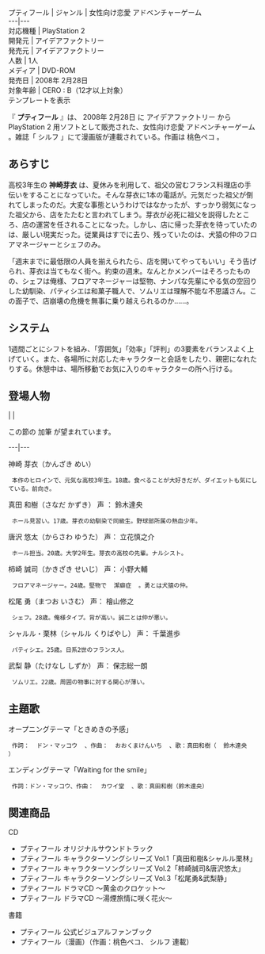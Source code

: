 プティフール  |  ジャンル  |  女性向け恋愛  アドベンチャーゲーム   
---|---  
対応機種  |  PlayStation 2   
開発元  |  アイデアファクトリー   
発売元  |  アイデアファクトリー   
人数  |  1人   
メディア  |  DVD-ROM   
発売日  |  2008年  2月28日   
対象年齢  |  CERO  :  B（12才以上対象）   
テンプレートを表示  
  
『 **プティフール** 』は、  2008年  2月28日  に  アイデアファクトリー  から  PlayStation 2
用ソフトとして販売された、女性向け恋愛  アドベンチャーゲーム  。雑誌「  シルフ  」にて漫画版が連載されている。作画は  桃色ペコ  。

##  あらすじ  

高校3年生の **神崎芽衣**
は、夏休みを利用して、祖父の営むフランス料理店の手伝いをすることになっていた。そんな芽衣に1本の電話が。元気だった祖父が倒れてしまったのだ。大変な事態というわけではなかったが、すっかり弱気になった祖父から、店をたたむと言われてしまう。芽衣が必死に祖父を説得したところ、店の運営を任されることになった。しかし、店に帰った芽衣を待っていたのは、厳しい現実だった。従業員はすでに去り、残っていたのは、犬猿の仲のフロアマネージャーとシェフのみ。

「週末までに最低限の人員を揃えられたら、店を開いてやってもいい」そう告げられ、芽衣は当てもなく街へ。約束の週末。なんとかメンバーはそろったものの、シェフは俺様、フロアマネージャーは堅物、ナンパな先輩にやる気の空回りした幼馴染、パティシエは和菓子職人で、ソムリエは理解不能な不思議さん。この面子で、店崩壊の危機を無事に乗り越えられるのか……。

##  システム  

1週間ごとにシフトを組み、「雰囲気」「効率」「評判」の3要素をバランスよく上げていく。また、各場所に対応したキャラクターと会話をしたり、親密になれたりする。休憩中は、場所移動でお気に入りのキャラクターの所へ行ける。

##  登場人物  

|  | 

この節の  加筆  が望まれています。  
  
---|---  
  
神崎 芽衣（かんざき めい）

     本作のヒロインで、元気な高校3年生。18歳。食べることが大好きだが、ダイエットも気にしている。前向き。 
真田 和樹（さなだ かずき）  声  ：  鈴木達央

     ホール見習い。17歳。芽衣の幼馴染で同級生。野球部所属の熱血少年。 
唐沢 悠太（からさわ ゆうた） 声：  立花慎之介

     ホール担当。20歳。大学2年生。芽衣の高校の先輩。ナルシスト。 
柿崎 誠司（かきざき せいじ） 声：  小野大輔

     フロアマネージャー。24歳。堅物で  潔癖症  。勇とは犬猿の仲。 
松尾 勇（まつお いさむ） 声：  檜山修之

     シェフ。28歳。俺様タイプ。背が高い。誠二とは仲が悪い。 
シャルル・栗林（シャルル くりばやし） 声：  千葉進歩

     パティシエ。25歳。日系2世のフランス人。 
武梨 静（たけなし しずか） 声：  保志総一朗

     ソムリエ。22歳。周囲の物事に対する関心が薄い。 

##  主題歌  

オープニングテーマ「ときめきの予感」

     作詞：  ドン・マッコウ  、作曲：  おおくまけんいち  、歌：真田和樹（  鈴木達央  ） 
エンディングテーマ「Waiting for the smile」

     作詞：ドン・マッコウ、作曲：  カワイ堂  、歌：真田和樹（鈴木達央） 

##  関連商品  

CD

  * プティフール オリジナルサウンドトラック 
  * プティフール キャラクターソングシリーズ Vol.1「真田和樹&シャルル栗林」 
  * プティフール キャラクターソングシリーズ Vol.2「柿崎誠司&唐沢悠太」 
  * プティフール キャラクターソングシリーズ Vol.3「松尾勇&武梨静」 
  * プティフール ドラマCD 〜黄金のクロケット〜 
  * プティフール ドラマCD 〜湯煙旅情に咲く花火〜 

書籍

  * プティフール 公式ビジュアルファンブック 
  * プティフール（漫画）（作画：桃色ペコ、  シルフ  連載） 

